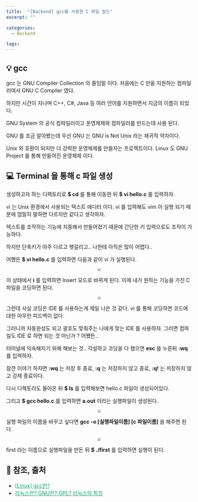 ```yaml
---
title:  "[Backend] gcc를 사용한 C 파일 빌드"
excerpt: ""

categories:
  - Backend

tags:
---
```


##  💡 gcc

gcc 는 GNU Compiler Collection 의 줄임말 이다. 처음에는 C 만을 지원하는 컴파일러여서 GNU C Compiler 였다.

하지만 시간이 지나며 C++, C#, Java 등 여러 언어를 지원하면서 지금의 이름이 되었다.

GNU System 의 공식 컴파일러이고 운영체제와 컴파일러를 만드는데 사용 된다.

GNU 를 조금 알아봤는데 우선 GNU 는 GNU is Not Unix 라는 재귀적 약자이다.

Unix 와 호환이 되지만 더 강력한 운영체제를 만들자는 프로젝트이다. Linux 도 GNU Project 를 통해 만들어진 운영체제 이다.

## 💻 Terminal 을 통해 c 파일 생성

생성하고자 하는 디렉토리로 **$ cd** 를 통해 이동한 뒤 **$ vi hello.c** 를 입력하자.

vi 는 Unix 환경에서 사용되는 텍스트 에디터 이다. vi 를 입력해도 vim 이 실행 되기 때문에 엄밀히 말하면 다르지만 같다고 생각하자.

텍스트를 조작하는 기능에 치중해서 만들어졌기 때문에 간단한 키 입력으로도 조작이 가능하다.

하지만 단축키가 아주 다르고 헷갈리고.. 나한테 아직은 많이 어렵다..

어쨌든 **$ vi hello.c** 를 입력하면 다음과 같이 vi 가 실행된다.

<center><img src="https://nam-ki-bok.github.io/assets/images/backend/gcc1.png" style="zoom:50%;" /></center>

이 상태에서 **i** 를 입력하면 Insert 모드로 바뀌게 된다. 이제 내가 원하는 기능을 가진 C 파일을 코딩하면 된다.

<center><img src="https://nam-ki-bok.github.io/assets/images/backend/gcc2.png" style="zoom:50%;" /></center>

그런데 사실 코딩은 IDE 를 사용하는게 제일 나은 것 같다. vi 를 통해 코딩하면 코드에 대한 아무런 피드백이 없다.

그러니까 자동완성도 되고 괄호도 맞춰주는 나에게 맞는 IDE 를 사용하자. 그러면 컴파일도 IDE 로 하면 되는 것 아닌가 ? 어쨌든..

터미널에 익숙해지기 위해 해보는 것.. 각설하고 코딩을 다 했으면 **esc** 를 누른뒤 **:wq** 를 입력하자.

잠깐 이야기 하자면 **:wq** 는 저장 후 종료, **:q** 는 저장하지 않고 종료, **:q!** 는 저장하지 않고 강제 종료이다.

다시 디렉토리도 돌아온 뒤 **$ ls** 를 입력해보면 hello.c 파일이 생성되어있다.

그리고 **$ gcc hello.c** 를 입력하면 **a.out** 이라는 실행파일이 생성된다.

<center><img src="https://nam-ki-bok.github.io/assets/images/backend/gcc3.png" style="zoom:50%;" /></center>

실행 파일의 이름을 바꾸고 싶다면 **gcc -o [실행파일이름] [c 파일이름]** 을 해주면 된다.

<center><img src="https://nam-ki-bok.github.io/assets/images/backend/gcc4.png" style="zoom:50%;" /></center>

first 라는 이름으로 실행파일을 만든 뒤 **$ ./first** 를 입력하면 실행이 된다.



## 📕 참조, 출처

- <a href="https://splug.tistory.com/170" style="color:#0FA678" target="_blank">[Linux] gcc란?</a>
- <a href="https://jhnyang.tistory.com/18" style="color:#0FA678" target="_blank">리눅스란? GNU란? GPL? 리눅스의 특징</a>

